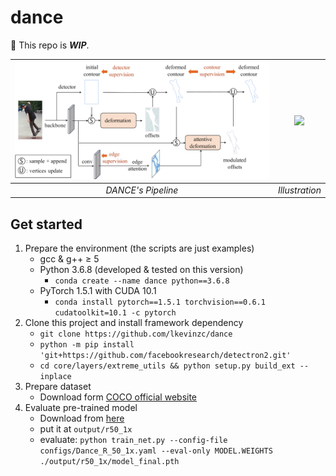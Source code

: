 # dance

:construction: This repo is ***WIP***.

|![](./assets/pipeline.png)|![](assets/demo.gif)|
|:---:|:---:|
|*DANCE's Pipeline*| *Illustration* |

## Get started
1. Prepare the environment (the scripts are just examples)
   - gcc & g++ ≥ 5
   - Python 3.6.8 (developed & tested on this version)
     - `conda create --name dance python==3.6.8`
   - PyTorch 1.5.1 with CUDA 10.1
     - `conda install pytorch==1.5.1 torchvision==0.6.1 cudatoolkit=10.1 -c pytorch`
2. Clone this project and install framework dependency
   - `git clone https://github.com/lkevinzc/dance`
   - `python -m pip install 'git+https://github.com/facebookresearch/detectron2.git'`
   - `cd core/layers/extreme_utils && python setup.py build_ext --inplace`
3. Prepare dataset
   - Download form [COCO official website]()
4. Evaluate pre-trained model
   - Download from [here]()
   - put it at `output/r50_1x`
   - evaluate: `python train_net.py --config-file configs/Dance_R_50_1x.yaml --eval-only MODEL.WEIGHTS ./output/r50_1x/model_final.pth`